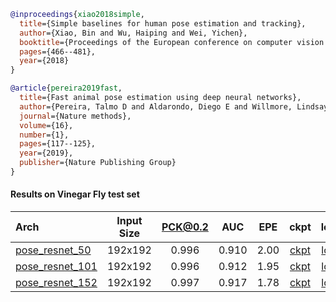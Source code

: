 <!-- [ALGORITHM] -->

```bibtex
@inproceedings{xiao2018simple,
  title={Simple baselines for human pose estimation and tracking},
  author={Xiao, Bin and Wu, Haiping and Wei, Yichen},
  booktitle={Proceedings of the European conference on computer vision (ECCV)},
  pages={466--481},
  year={2018}
}
```

<!-- [DATASET] -->

```bibtex
@article{pereira2019fast,
  title={Fast animal pose estimation using deep neural networks},
  author={Pereira, Talmo D and Aldarondo, Diego E and Willmore, Lindsay and Kislin, Mikhail and Wang, Samuel S-H and Murthy, Mala and Shaevitz, Joshua W},
  journal={Nature methods},
  volume={16},
  number={1},
  pages={117--125},
  year={2019},
  publisher={Nature Publishing Group}
}
```

#### Results on Vinegar Fly test set

|  Arch  | Input Size | PCK@0.2 |  AUC  |  EPE  | ckpt    | log     |
| :-------- | :--------: | :------: | :------: | :------: |:------: |:------: |
|[pose_resnet_50](/configs/animal/2D_Kpt_SView_RGB_Img/top_down_heatmap/fly/res50_fly_192x192.py) | 192x192 | 0.996 | 0.910 | 2.00 | [ckpt](https://download.openmmlab.com/mmpose/animal/resnet/res50_fly_192x192-5d0ee2d9_20210407.pth) | [log](https://download.openmmlab.com/mmpose/animal/resnet/res50_fly_192x192_20210407.log.json) |
|[pose_resnet_101](/configs/animal/2D_Kpt_SView_RGB_Img/top_down_heatmap/fly/res101_fly_192x192.py) | 192x192 | 0.996 | 0.912 | 1.95 | [ckpt](https://download.openmmlab.com/mmpose/animal/resnet/res101_fly_192x192-41a7a6cc_20210407.pth) | [log](https://download.openmmlab.com/mmpose/animal/resnet/res101_fly_192x192_20210407.log.json) |
|[pose_resnet_152](/configs/animal/2D_Kpt_SView_RGB_Img/top_down_heatmap/fly/res152_fly_192x192.py) | 192x192 | 0.997 | 0.917 | 1.78 | [ckpt](https://download.openmmlab.com/mmpose/animal/resnet/res152_fly_192x192-fcafbd5a_20210407.pth) | [log](https://download.openmmlab.com/mmpose/animal/resnet/res152_fly_192x192_20210407.log.json) |
